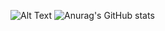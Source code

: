 ![Alt Text](https://media.discordapp.net/attachments/860971106961719356/929376012742049882/tuxel.gif)
![Anurag's GitHub stats](https://github-readme-stats.vercel.app/api?username=danglock&show_icons=true&theme=synthwave)
